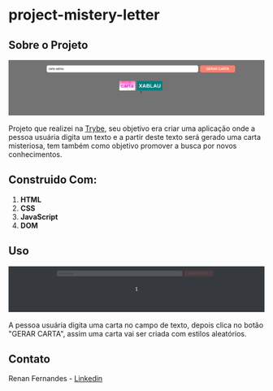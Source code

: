 # project-mistery-letter

## Sobre o Projeto

![Mister Letter Screen Shot](./projectImage.png)

Projeto que realizei na [Trybe](https://github.com/tryber), seu objetivo era criar uma aplicação onde a pessoa usuária digita um texto e a partir deste texto será gerado uma carta misteriosa, tem também como objetivo promover a busca por novos conhecimentos.

## Construido Com:
 1. **HTML**
 3. **CSS**
 4. **JavaScript**
 5. **DOM**

## Uso

![Mister Letter Screen Shot](./projectGif.gif)

A pessoa usuária digita uma carta no campo de texto, depois clica no botão "GERAR CARTA", assim uma carta vai ser criada com estilos aleatórios.

## Contato

Renan Fernandes - [Linkedin](https://www.linkedin.com/in/orenanfernandes/)
